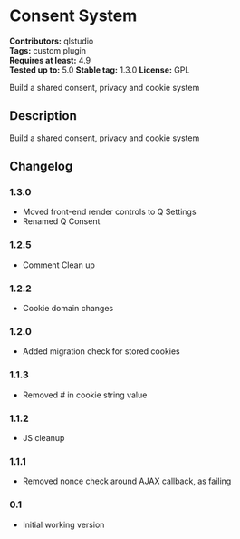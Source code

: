 # Consent System
**Contributors:** qlstudio  
**Tags:** custom plugin  
**Requires at least:** 4.9  
**Tested up to:** 5.0
**Stable tag:** 1.3.0
**License:** GPL  

Build a shared consent, privacy and cookie system

## Description 

Build a shared consent, privacy and cookie system

## Changelog 

### 1.3.0

* Moved front-end render controls to Q Settings
* Renamed Q Consent

### 1.2.5

* Comment Clean up

### 1.2.2

* Cookie domain changes

### 1.2.0

* Added migration check for stored cookies

### 1.1.3 

* Removed # in cookie string value

### 1.1.2 

* JS cleanup

### 1.1.1 

* Removed nonce check around AJAX callback, as failing

### 0.1 

* Initial working version
